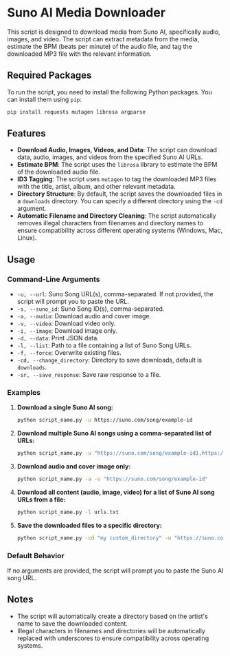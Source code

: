 
# Suno AI Media Downloader

This script is designed to download media from Suno AI, specifically audio, images, and video. The script can extract metadata from the media, estimate the BPM (beats per minute) of the audio file, and tag the downloaded MP3 file with the relevant information.

## Required Packages

To run the script, you need to install the following Python packages. You can install them using `pip`:

```bash
pip install requests mutagen librosa argparse
```

## Features

- **Download Audio, Images, Videos, and Data**: The script can download data, audio, images, and videos from the specified Suno AI URLs.
- **Estimate BPM**: The script uses the `librosa` library to estimate the BPM of the downloaded audio file.
- **ID3 Tagging**: The script uses `mutagen` to tag the downloaded MP3 files with the title, artist, album, and other relevant metadata.
- **Directory Structure**: By default, the script saves the downloaded files in a `downloads` directory. You can specify a different directory using the `-cd` argument.
- **Automatic Filename and Directory Cleaning**: The script automatically removes illegal characters from filenames and directory names to ensure compatibility across different operating systems (Windows, Mac, Linux).

## Usage

### Command-Line Arguments

- `-u, --url`: Suno Song URL(s), comma-separated. If not provided, the script will prompt you to paste the URL.
- `-s, --suno_id`: Suno Song ID(s), comma-separated.
- `-a, --audio`: Download audio and cover image.
- `-v, --video`: Download video only.
- `-i, --image`: Download image only.
- `-d, --data`: Print JSON data.
- `-l, --list`: Path to a file containing a list of Suno Song URLs.
- `-f, --force`: Overwrite existing files.
- `-cd, --change_directory`: Directory to save downloads, default is `downloads`.
- `-sr, --save_response`: Save raw response to a file.

### Examples

1. **Download a single Suno AI song:**

    ```bash
    python script_name.py -u https://suno.com/song/example-id
    ```	

2. **Download multiple Suno AI songs using a comma-separated list of URLs:**

    ```bash
    python script_name.py -u "https://suno.com/song/example-id1,https://suno.com/song/example-id2"
    ```

3. **Download audio and cover image only:**

    ```bash
    python script_name.py -a -u "https://suno.com/song/example-id"
    ```

4. **Download all content (audio, image, video) for a list of Suno AI song URLs from a file:**

    ```bash
    python script_name.py -l urls.txt
    ```

5. **Save the downloaded files to a specific directory:**

    ```bash
    python script_name.py -cd "my custom_directory" -u "https://suno.com/song/example-id"
    ```

### Default Behavior

If no arguments are provided, the script will prompt you to paste the Suno AI song URL.

## Notes

- The script will automatically create a directory based on the artist's name to save the downloaded content.
- Illegal characters in filenames and directories will be automatically replaced with underscores to ensure compatibility across operating systems.
